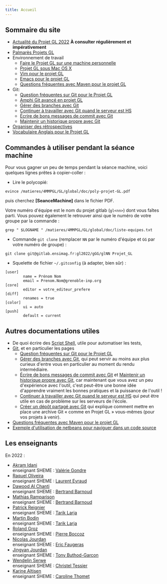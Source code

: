 ```yaml
---
title: Accueil
---
```


## Sommaire du site

- [Actualité du Projet GL 2022](/actualites) **À consulter régulièrement et impérativement**
- [Palmarès Projets GL](/palmares)
- Environnement de travail
    - [Faire le Projet GL sur une machine personnelle](/environnement/machine_perso)
    - [Projet GL sous Mac OS X](/environnement/mac_os)
    - [Vim pour le projet GL](/environnement/vim)
    - [Emacs pour le projet GL](/environnement/emacs)
    - [Questions fréquentes avec Maven pour le projet GL](/environnement/maven)
- Git:
    - [Question fréquentes sur Git pour le Projet GL]()
    - [Amphi Git avancé en projet GL](/git/amphi)
    - [Gérer des branches avec Git](https://bugbusters.pages.ensimag.fr/wiki/linux/git/gerer-des-branches/)
    - [Continuer à travailler avec Git quand le serveur est HS](https://ensiwiki.ensimag.fr/index.php?title=Continuer_%C3%A0_travailler_avec_Git_quand_le_serveur_est_HS)
    - [Écrire de bons messages de commit avec Git](https://bugbusters.pages.ensimag.fr/wiki/linux/git/bons-messages-commits/)
    - [Maintenir un historique propre avec Git](https://bugbusters.pages.ensimag.fr/wiki/git/maintenir-historique/)
- [Organiser des rétrospectives](/retrospectives)
- [Vocabulaire Anglais pour le Projet GL](/vocabulaire_anglais)

## Commandes à utiliser pendant la séance machine

Pour vous gagner un peu de temps pendant la séance machine, voici quelques lignes prêtes à
copier-coller :

* Lire le polycopié:
```Shell
evince /matieres/4MMPGL/GL/global/doc/poly-projet-GL.pdf
```
puis cherchez **[SeanceMachine]** dans le fichier PDF.

Votre numéro d'équipe est le nom du projet gitlab (`gl<nn>`) dont vous faîtes parti.
Vous pouvez également le retrouver ainsi que le numéro de votre groupe par la commande :
```Shell
grep " $LOGNAME " /matieres/4MMPGL/GL/global/doc/liste-equipes.txt
```

* Commande `git clone` (remplacer `NN` par le numéro d'équipe et `GG` par votre numéro de groupe) :
```Shell
git clone git@gitlab.ensimag.fr:gl2022/gGG/glNN Projet_GL
```

* Squelette de fichier <code>~/.gitconfig</code> (à adapter, bien sûr) :
```Shell
[user]
        name = Prénom Nom
        email = Prenom.Nom@grenoble-inp.org
[core]
        editor = votre_editeur_prefere
[diff]
        renames = true
[color]
        ui = auto
[push]
        default = current
```

## Autres documentations utiles

* De quoi écrire des [Script Shell](https://systemes.pages.ensimag.fr/www-unix/avance/),
utile pour automatiser les tests,
* [Git](https://bugbusters.pages.ensimag.fr/wiki/linux/git/), et en particulier les pages
    * [Question fréquentes sur Git pour le Projet GL](/git)
    * [Gérer des branches avec Git](https://bugbusters.pages.ensimag.fr/wiki/linux/git/gerer-des-branches/),
    qui peut servir au moins aux plus curieux d'entre vous en particulier au moment du rendu
    intermédiaire.
    * [Écrire de bons messages de commit avec Git](https://bugbusters.pages.ensimag.fr/wiki/linux/git/bons-messages-commits/)
    et [Maintenir un historique propre avec Git](https://bugbusters.pages.ensimag.fr/wiki/git/maintenir-historique/),
    car maintenant que vous avez un peu d'expérience avec l'outil, c'est peut-être une bonne idée
    d'apprendre vraiment les bonnes pratiques et la puissance de l'outil !
    * [Continuer à travailler avec Git quand le serveur est HS](https://ensiwiki.ensimag.fr/index.php?title=Continuer_%C3%A0_travailler_avec_Git_quand_le_serveur_est_HS)
    qui peut être utile en cas de problème sur les serveurs de l'école.
    * [Créer un dépôt partagé avec Git](https://ensiwiki.ensimag.fr/index.php?title=Cr%C3%A9er_un_d%C3%A9p%C3%B4t_partag%C3%A9_avec_Git)
    qui explique comment mettre en place une archive Git « comme en Projet GL » vous-mêmes (pour
    vos projets à venir).
* [Questions fréquentes avec Maven pour le projet GL](environnement/maven)
* [Exemple d'utilisation de netbeans pour naviguer dans un code source](http://www-prima.inrialpes.fr/reignier/GL/)

## Les enseignants

En 2022 :

- [Akram Idani](mailto:akram.idani@imag.fr)\
enseignant SHEME :  [Valérie Gondre](mailto:valerie.gondre@grenoble-inp.fr)
- [Raquel Oliveira](mailto:Raquel.Araujo-De-Oliveira@grenoble-inp.fr)\
enseignant SHEME :  [Laurent Eyraud](mailto:laurent.eyraud@gmail.com)
- [Dawood Al Chanti](mailto:Dawood.Al-Chanti@grenoble-inp.fr)\
enseignant SHEME : [Bertrand Barnoud](mailto:Bertrand38330@gmail.com)
- [Mathias Ramparison](mailto:mathias.ramparison@univ-grenoble-alpes.fr)\
enseignant SHEME : [Bertrand Barnoud](mailto:Bertrand38330@gmail.com)
- [Patrick Reignier](mailto:Patrick.Reignier@imag.fr)\
enseignant SHEME : [Tarik Larja](mailto:tarik.larja@grenoble-inp.fr)
- [Martin Bodin](mailto:martin.bodin@inria.fr)\
enseignant SHEME : [Tarik Larja](mailto:tarik.larja@grenoble-inp.fr)
- [Roland Groz](mailto:Roland.Groz@univ-grenoble-alpes.fr)\
enseignant SHEME : [Pierre Boccoz](mailto:pierre.boccoz@sogeti.com)
- [Nicolas Jourdan](mailto:nicolas.jourdan@gmail.com)\
enseignant SHEME : [Eric Faugeras](mailto:eric.faugeras@capgemini.com)
- [Jingyan Jourdan](mailto:jingyan.jourdan@gmail.com)\
enseignant SHEME : [Tony Buthod-Garcon](mailto:Tony.Buthod-Garcon@capgemini.com)
- [Wendelin Serwe](mailto:Wendelin.Serwe@inria.fr)\
enseignant SHEME : [Christel Tessier](mailto:christel.tessier@grenoble-inp.fr)
- [Karine Altisen](mailto:Karine.Altisen@imag.fr)\
enseignant SHEME : [Caroline Thomet](mailto:caroline.thomet@capgemini.com)

